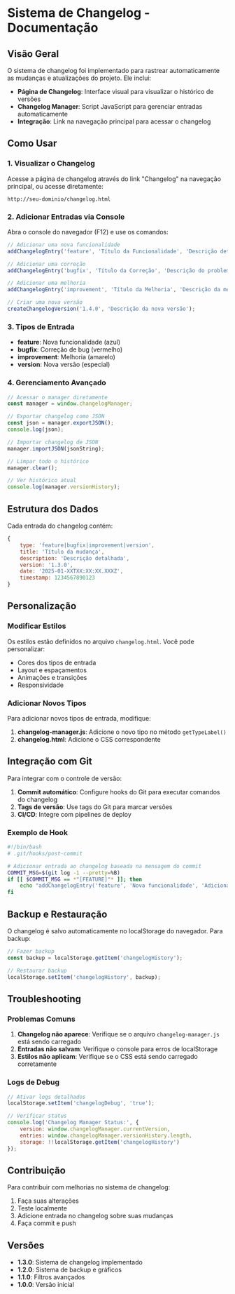 # Sistema de Changelog - Documentação

## Visão Geral

O sistema de changelog foi implementado para rastrear automaticamente as mudanças e atualizações do projeto. Ele inclui:

- **Página de Changelog**: Interface visual para visualizar o histórico de versões
- **Changelog Manager**: Script JavaScript para gerenciar entradas automaticamente
- **Integração**: Link na navegação principal para acessar o changelog

## Como Usar

### 1. Visualizar o Changelog

Acesse a página de changelog através do link "Changelog" na navegação principal, ou acesse diretamente:
```
http://seu-dominio/changelog.html
```

### 2. Adicionar Entradas via Console

Abra o console do navegador (F12) e use os comandos:

```javascript
// Adicionar uma nova funcionalidade
addChangelogEntry('feature', 'Título da Funcionalidade', 'Descrição detalhada');

// Adicionar uma correção
addChangelogEntry('bugfix', 'Título da Correção', 'Descrição do problema corrigido');

// Adicionar uma melhoria
addChangelogEntry('improvement', 'Título da Melhoria', 'Descrição da melhoria implementada');

// Criar uma nova versão
createChangelogVersion('1.4.0', 'Descrição da nova versão');
```

### 3. Tipos de Entrada

- **feature**: Nova funcionalidade (azul)
- **bugfix**: Correção de bug (vermelho)
- **improvement**: Melhoria (amarelo)
- **version**: Nova versão (especial)

### 4. Gerenciamento Avançado

```javascript
// Acessar o manager diretamente
const manager = window.changelogManager;

// Exportar changelog como JSON
const json = manager.exportJSON();
console.log(json);

// Importar changelog de JSON
manager.importJSON(jsonString);

// Limpar todo o histórico
manager.clear();

// Ver histórico atual
console.log(manager.versionHistory);
```

## Estrutura dos Dados

Cada entrada do changelog contém:

```javascript
{
    type: 'feature|bugfix|improvement|version',
    title: 'Título da mudança',
    description: 'Descrição detalhada',
    version: '1.3.0',
    date: '2025-01-XXTXX:XX:XX.XXXZ',
    timestamp: 1234567890123
}
```

## Personalização

### Modificar Estilos

Os estilos estão definidos no arquivo `changelog.html`. Você pode personalizar:

- Cores dos tipos de entrada
- Layout e espaçamentos
- Animações e transições
- Responsividade

### Adicionar Novos Tipos

Para adicionar novos tipos de entrada, modifique:

1. **changelog-manager.js**: Adicione o novo tipo no método `getTypeLabel()`
2. **changelog.html**: Adicione o CSS correspondente

## Integração com Git

Para integrar com o controle de versão:

1. **Commit automático**: Configure hooks do Git para executar comandos do changelog
2. **Tags de versão**: Use tags do Git para marcar versões
3. **CI/CD**: Integre com pipelines de deploy

### Exemplo de Hook

```bash
#!/bin/bash
# .git/hooks/post-commit

# Adicionar entrada ao changelog baseada na mensagem do commit
COMMIT_MSG=$(git log -1 --pretty=%B)
if [[ $COMMIT_MSG == *"[FEATURE]"* ]]; then
    echo "addChangelogEntry('feature', 'Nova funcionalidade', 'Adicionada via commit');" | node
fi
```

## Backup e Restauração

O changelog é salvo automaticamente no localStorage do navegador. Para backup:

```javascript
// Fazer backup
const backup = localStorage.getItem('changelogHistory');

// Restaurar backup
localStorage.setItem('changelogHistory', backup);
```

## Troubleshooting

### Problemas Comuns

1. **Changelog não aparece**: Verifique se o arquivo `changelog-manager.js` está sendo carregado
2. **Entradas não salvam**: Verifique o console para erros de localStorage
3. **Estilos não aplicam**: Verifique se o CSS está sendo carregado corretamente

### Logs de Debug

```javascript
// Ativar logs detalhados
localStorage.setItem('changelogDebug', 'true');

// Verificar status
console.log('Changelog Manager Status:', {
    version: window.changelogManager.currentVersion,
    entries: window.changelogManager.versionHistory.length,
    storage: !!localStorage.getItem('changelogHistory')
});
```

## Contribuição

Para contribuir com melhorias no sistema de changelog:

1. Faça suas alterações
2. Teste localmente
3. Adicione entrada no changelog sobre suas mudanças
4. Faça commit e push

## Versões

- **1.3.0**: Sistema de changelog implementado
- **1.2.0**: Sistema de backup e gráficos
- **1.1.0**: Filtros avançados
- **1.0.0**: Versão inicial 